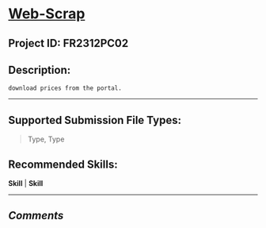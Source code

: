 
# [Web-Scrap](google.com)
## Project ID: FR2312PC02
## Description:
```
download prices from the portal.

```
---
## Supported Submission File Types:

> Type, Type

## Recommended Skills:


**Skill** | **Skill**  

---
***Comments***
- 
